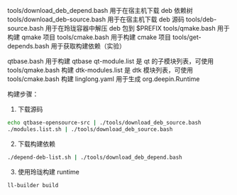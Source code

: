 tools/download_deb_depend.bash 用于在宿主机下载 deb 依赖树
tools/download_deb-source.bash 用于在宿主机下载 deb 源码
tools/deb-source.bash 用于在玲珑容器中解压 deb 包到 $PREFIX
tools/qmake.bash 用于构建 qmake 项目
tools/cmake.bash 用于构建 cmake 项目
tools/get-depends.bash 用于获取构建依赖（实验）

qtbase.bash 用于构建 qtbase
qt-module.list 是 qt 的子模块列表，可使用 tools/qmake.bash 构建
dtk-modules.list 是 dtk 模块列表，可使用 tools/cmake.bash 构建
linglong.yaml 用于生成 org.deepin.Runtime

构建步骤：

1. 下载源码

```bash
echo qtbase-opensource-src | ./tools/download_deb_source.bash
./modules.list.sh | ./tools/download_deb_source.bash
```

2. 下载构建依赖

```bash
./depend-deb-list.sh | ./tools/download_deb_depend.bash
```

3. 使用玲珑构建 runtime

```bash
ll-builder build
```
